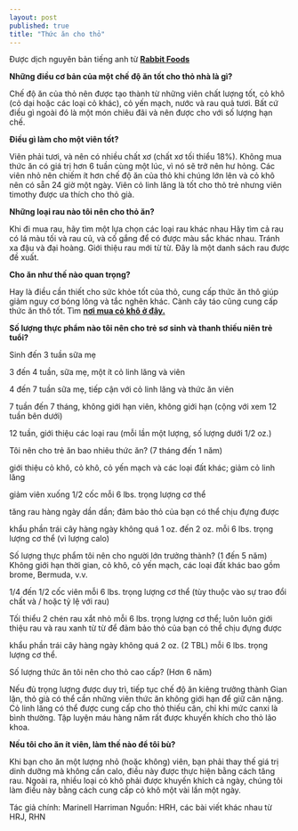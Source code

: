 ```yaml
---
layout: post
published: true
title: "Thức ăn cho thỏ"
---
```


Được dịch nguyên bản tiếng anh từ [**Rabbit Foods**](/2019/04/30/rabbit_foods.html)

**Những điều cơ bản của một chế độ ăn tốt cho thỏ nhà là gì?**

Chế độ ăn của thỏ nên được tạo thành từ những viên chất lượng tốt, cỏ khô (cỏ dại hoặc các loại cỏ khác), cỏ yến mạch, nước và rau quả tươi. Bất cứ điều gì ngoài đó là một món chiêu đãi và nên được cho với số lượng hạn chế.

**Điều gì làm cho một viên tốt?**

Viên phải tươi, và nên có nhiều chất xơ (chất xơ tối thiểu 18%). Không mua thức ăn có giá trị hơn 6 tuần cùng một lúc, vì nó sẽ trở nên hư hỏng. Các viên nhỏ nên chiếm ít hơn chế độ ăn của thỏ khi chúng lớn lên và cỏ khô nên có sẵn 24 giờ một ngày. Viên cỏ linh lăng là tốt cho thỏ trẻ nhưng viên timothy được ưa thích cho thỏ già.

**Những loại rau nào tôi nên cho thỏ ăn?**

Khi đi mua rau, hãy tìm một lựa chọn các loại rau khác nhau Hãy tìm cả rau có lá màu tối và rau củ, và cố gắng để có được màu sắc khác nhau. Tránh xa đậu và đại hoàng. Giới thiệu rau mới từ từ. Đây là một danh sách rau được đề xuất.

**Cho ăn như thế nào quan trọng?**

Hay là điều cần thiết cho sức khỏe tốt của thỏ, cung cấp thức ăn thô giúp giảm nguy cơ bóng lông và tắc nghẽn khác. Cành cây táo cũng cung cấp thức ăn thô tốt. Tìm [**nơi mua cỏ khô ở đây.**](https://thuyngo.vn)

**Số lượng thực phẩm nào tôi nên cho trẻ sơ sinh và thanh thiếu niên trẻ tuổi?**

Sinh đến 3 tuần sữa mẹ

3 đến 4 tuần, sữa mẹ, một ít cỏ linh lăng và viên

4 đến 7 tuần sữa mẹ, tiếp cận với cỏ linh lăng và thức ăn viên

7 tuần đến 7 tháng, không giới hạn viên, không giới hạn (cộng với xem 12 tuần bên dưới)

12 tuần, giới thiệu các loại rau (mỗi lần một lượng, số lượng dưới 1/2 oz.)

Tôi nên cho trẻ ăn bao nhiêu thức ăn? (7 tháng đến 1 năm)

giới thiệu cỏ khô, cỏ khô, cỏ yến mạch và các loại đất khác; giảm cỏ linh lăng

giảm viên xuống 1/2 cốc mỗi 6 lbs. trọng lượng cơ thể

tăng rau hàng ngày dần dần; đảm bảo thỏ của bạn có thể chịu đựng được

khẩu phần trái cây hàng ngày không quá 1 oz. đến 2 oz. mỗi 6 lbs. trọng lượng cơ thể (vì lượng calo)

Số lượng thực phẩm tôi nên cho người lớn trưởng thành? (1 đến 5 năm) Không giới hạn thời gian, cỏ khô, cỏ yến mạch, các loại đất khác bao gồm brome, Bermuda, v.v.

1/4 đến 1/2 cốc viên mỗi 6 lbs. trọng lượng cơ thể (tùy thuộc vào sự trao đổi chất và / hoặc tỷ lệ với rau)

Tối thiểu 2 chén rau xắt nhỏ mỗi 6 lbs. trọng lượng cơ thể; luôn luôn giới thiệu rau và rau xanh từ từ để đảm bảo thỏ của bạn có thể chịu đựng được

khẩu phần trái cây hàng ngày không quá 2 oz. (2 TBL) mỗi 6 lbs. trọng lượng cơ thể.

Số lượng thức ăn tôi nên cho thỏ cao cấp? (Hơn 6 năm)

Nếu đủ trọng lượng được duy trì, tiếp tục chế độ ăn kiêng trưởng thành Gian lận, thỏ già có thể cần những viên thức ăn không giới hạn để giữ cân nặng. Cỏ linh lăng có thể được cung cấp cho thỏ thiếu cân, chỉ khi mức canxi là bình thường. Tập luyện máu hàng năm rất được khuyến khích cho thỏ lão khoa.

**Nếu tôi cho ăn ít viên, làm thế nào để tôi bù?**

Khi bạn cho ăn một lượng nhỏ (hoặc không) viên, bạn phải thay thế giá trị dinh dưỡng mà không cần calo, điều này được thực hiện bằng cách tăng rau. Ngoài ra, nhiều loại cỏ khô phải được khuyến khích cả ngày, chúng tôi làm điều này bằng cách cung cấp cỏ khô một vài lần một ngày.

Tác giả chính: Marinell Harriman Nguồn: HRH, các bài viết khác nhau từ HRJ, RHN